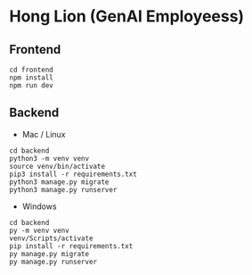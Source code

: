 # Hong Lion (GenAI Employeess)

## Frontend

```
cd frontend
npm install
npm run dev
```

## Backend

- Mac / Linux
```
cd backend
python3 -m venv venv
source venv/bin/activate
pip3 install -r requirements.txt
python3 manage.py migrate
python3 manage.py runserver
```



- Windows
```
cd backend
py -m venv venv
venv/Scripts/activate
pip install -r requirements.txt
py manage.py migrate
py manage.py runserver
```
